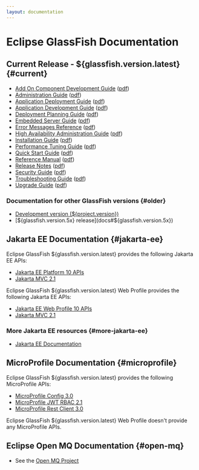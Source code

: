 ```yaml
---
layout: documentation
---
```


# Eclipse GlassFish Documentation

## Current Release - ${glassfish.version.latest} {#current}

* [Add On Component Development Guide](docs/latest/add-on-component-development-guide.html)
  ([pdf](docs/latest/add-on-component-development-guide.pdf))
* [Administration Guide](docs/latest/administration-guide.html)
  ([pdf](docs/latest/administration-guide.pdf))
* [Application Deployment Guide](docs/latest/application-deployment-guide.html)
  ([pdf](docs/latest/application-deployment-guide.pdf))
* [Application Development Guide](docs/latest/application-development-guide.html)
  ([pdf](docs/latest/application-development-guide.pdf))
* [Deployment Planning Guide](docs/latest/deployment-planning-guide.html)
  ([pdf](docs/latest/deployment-planning-guide.pdf))
* [Embedded Server Guide](docs/latest/embedded-server-guide.html)
  ([pdf](docs/latest/embedded-server-guide.pdf))
* [Error Messages Reference](docs/latest/error-messages-reference.html)
  ([pdf](docs/latest/error-messages-reference.pdf))
* [High Availability Administration Guide](docs/latest/ha-administration-guide.html)
  ([pdf](docs/latest/ha-administration-guide.pdf))
* [Installation Guide](docs/latest/installation-guide.html)
  ([pdf](docs/latest/installation-guide.pdf))
* [Performance Tuning Guide](docs/latest/performance-tuning-guide.html)
  ([pdf](docs/latest/performance-tuning-guide.pdf))
* [Quick Start Guide](docs/latest/quick-start-guide.html)
  ([pdf](docs/latest/quick-start-guide.pdf))
* [Reference Manual](docs/latest/reference-manual.html)
  ([pdf](docs/latest/reference-manual.pdf))
* [Release Notes](docs/latest/release-notes.html)
  ([pdf](docs/latest/release-notes.pdf))
* [Security Guide](docs/latest/security-guide.html)
  ([pdf](docs/latest/security-guide.pdf))
* [Troubleshooting Guide](docs/latest/troubleshooting-guide.html)
  ([pdf](docs/latest/troubleshooting-guide.pdf))
* [Upgrade Guide](docs/latest/upgrade-guide.html)
  ([pdf](docs/latest/upgrade-guide.pdf))

### Documentation for other GlassFish versions {#older}

* [Development version (${project.version})](docs#development)
* [${glassfish.version.5x} release](docs#${glassfish.version.5x})

## Jakarta EE Documentation {#jakarta-ee}

Eclipse GlassFish ${glassfish.version.latest} provides the following Jakarta EE APIs:

* [Jakarta EE Platform 10 APIs](https://jakarta.ee/specifications/platform/10/)
* [Jakarta MVC 2.1](https://jakarta.ee/specifications/mvc/2.1/)

Eclipse GlassFish ${glassfish.version.latest} Web Profile provides the following Jakarta EE APIs:

* [Jakarta EE Web Profile 10 APIs](https://jakarta.ee/specifications/webprofile/10/)
* [Jakarta MVC 2.1](https://jakarta.ee/specifications/mvc/2.1/)

### More Jakarta EE resources {#more-jakarta-ee}

* [Jakarta EE Documentation](https://jakarta.ee/resources/#documentation)

## MicroProfile Documentation {#microprofile}

Eclipse GlassFish ${glassfish.version.latest} provides the following MicroProfile APIs:

* [MicroProfile Config 3.0](https://github.com/eclipse/microprofile-config/releases/tag/3.0.3)
* [MicroProfile JWT RBAC 2.1](https://github.com/eclipse/microprofile-jwt-auth/releases/tag/2.1)
* [MicroProfile Rest Client 3.0](https://github.com/eclipse/microprofile-rest-client/releases/tag/3.0)

Eclipse GlassFish ${glassfish.version.latest} Web Profile doesn't provide any MicroProfile APIs.


## Eclipse Open MQ Documentation {#open-mq}

* See the [Open MQ Project](https://eclipse-ee4j.github.io/openmq/guides)